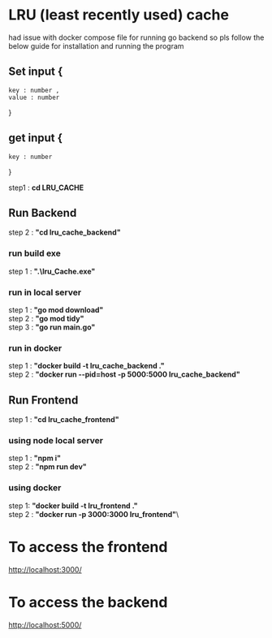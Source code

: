 
# LRU (least recently used) cache

had issue with docker compose file for running go backend so pls follow the below guide for installation and running the program

## Set input {

    key : number ,
    value : number
}

## get input {

    key : number
}

step1 : **cd LRU_CACHE**

## Run Backend

step 2 : **"cd lru_cache_backend"**

### run build exe

step 1 : **".\lru_Cache.exe"**

### run in local server

step 1 : **"go mod download"**\
step 2 : **"go mod tidy"**\
step 3 : **"go run main.go"**

### run in docker

step 1 : **"docker build -t lru_cache_backend ."**\
step 2 :  **"docker run --pid=host -p 5000:5000 lru_cache_backend"**

## Run Frontend

step 1 : **"cd lru_cache_frontend"**

### using node local server

step 1 : **"npm i"**\
step 2 : **"npm run dev"**

### using docker

step 1: **"docker build -t lru_frontend ."**\
step 2 : **"docker run -p 3000:3000 lru_frontend"**\

# To access the frontend

<http://localhost:3000/>

# To access the backend

<http://localhost:5000/>
